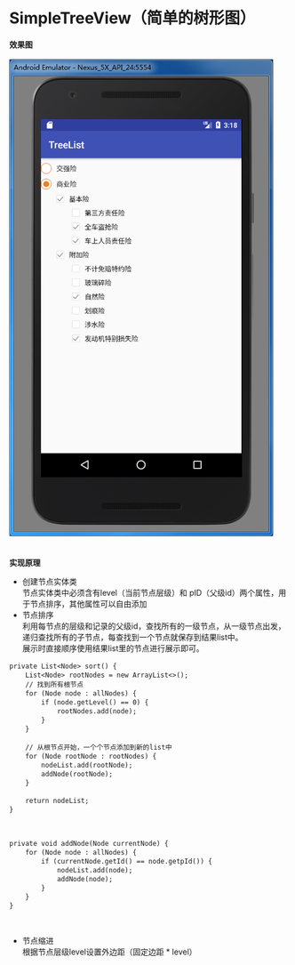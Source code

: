 # SimpleTreeView（简单的树形图）
**效果图**
</br>
</br>
![image](https://github.com/leeroGG/SimpleTreeView/raw/master/result.png)
</br>
</br>
</br>
**实现原理**
* 创建节点实体类</br>
节点实体类中必须含有level（当前节点层级）和 pID（父级id）两个属性，用于节点排序，其他属性可以自由添加</br>
* 节点排序</br>
利用每节点的层级和记录的父级id，查找所有的一级节点，从一级节点出发，递归查找所有的子节点，每查找到一个节点就保存到结果list中。</br>
展示时直接顺序使用结果list里的节点进行展示即可。</br>
```
private List<Node> sort() {
    List<Node> rootNodes = new ArrayList<>();
    // 找到所有根节点
    for (Node node : allNodes) {
        if (node.getLevel() == 0) {
            rootNodes.add(node);
        }
    }

    // 从根节点开始，一个个节点添加到新的list中
    for (Node rootNode : rootNodes) {
        nodeList.add(rootNode);
        addNode(rootNode);
    }

    return nodeList;
}
```
</br>

```
private void addNode(Node currentNode) {
    for (Node node : allNodes) {
        if (currentNode.getId() == node.getpId()) {
            nodeList.add(node);
            addNode(node);
        }
    }
}
```
</br>

* 节点缩进</br>
根据节点层级level设置外边距（固定边距 * level）
